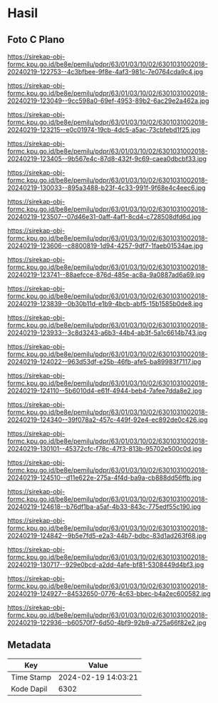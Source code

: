 # Hasil

## Foto C Plano

https://sirekap-obj-formc.kpu.go.id/be8e/pemilu/pdpr/63/01/03/10/02/6301031002018-20240219-122753--4c3bfbee-9f8e-4af3-981c-7e0764cda9c4.jpg

https://sirekap-obj-formc.kpu.go.id/be8e/pemilu/pdpr/63/01/03/10/02/6301031002018-20240219-123049--9cc598a0-69ef-4953-89b2-6ac29e2a462a.jpg

https://sirekap-obj-formc.kpu.go.id/be8e/pemilu/pdpr/63/01/03/10/02/6301031002018-20240219-123215--e0c01974-19cb-4dc5-a5ac-73cbfebd1f25.jpg

https://sirekap-obj-formc.kpu.go.id/be8e/pemilu/pdpr/63/01/03/10/02/6301031002018-20240219-123405--9b567e4c-87d8-432f-9c69-caea0dbcbf33.jpg

https://sirekap-obj-formc.kpu.go.id/be8e/pemilu/pdpr/63/01/03/10/02/6301031002018-20240219-130033--895a3488-b23f-4c33-991f-9f68e4c4eec6.jpg

https://sirekap-obj-formc.kpu.go.id/be8e/pemilu/pdpr/63/01/03/10/02/6301031002018-20240219-123507--07d46e31-0aff-4af1-8cd4-c728508dfd6d.jpg

https://sirekap-obj-formc.kpu.go.id/be8e/pemilu/pdpr/63/01/03/10/02/6301031002018-20240219-123606--c8800819-1d94-4257-9df7-1faeb01534ae.jpg

https://sirekap-obj-formc.kpu.go.id/be8e/pemilu/pdpr/63/01/03/10/02/6301031002018-20240219-123741--88aefcce-876d-485e-ac8a-9a0887ad6a69.jpg

https://sirekap-obj-formc.kpu.go.id/be8e/pemilu/pdpr/63/01/03/10/02/6301031002018-20240219-123839--0b30b11d-e1b9-4bcb-abf5-15b1585b0de8.jpg

https://sirekap-obj-formc.kpu.go.id/be8e/pemilu/pdpr/63/01/03/10/02/6301031002018-20240219-123933--3c8d3243-a6b3-44b4-ab3f-5a1c6614b743.jpg

https://sirekap-obj-formc.kpu.go.id/be8e/pemilu/pdpr/63/01/03/10/02/6301031002018-20240219-124022--963d53df-e25b-46fb-afe5-ba89983f7117.jpg

https://sirekap-obj-formc.kpu.go.id/be8e/pemilu/pdpr/63/01/03/10/02/6301031002018-20240219-124110--5b6010d4-e61f-4944-beb4-7afee7dda8e2.jpg

https://sirekap-obj-formc.kpu.go.id/be8e/pemilu/pdpr/63/01/03/10/02/6301031002018-20240219-124340--39f078a2-457c-449f-92e4-ec892de0c426.jpg

https://sirekap-obj-formc.kpu.go.id/be8e/pemilu/pdpr/63/01/03/10/02/6301031002018-20240219-130101--45372cfc-f78c-47f3-813b-95702e500c0d.jpg

https://sirekap-obj-formc.kpu.go.id/be8e/pemilu/pdpr/63/01/03/10/02/6301031002018-20240219-124510--d11e622e-275a-4f4d-ba9a-cb888dd56ffb.jpg

https://sirekap-obj-formc.kpu.go.id/be8e/pemilu/pdpr/63/01/03/10/02/6301031002018-20240219-124618--b76df1ba-a5af-4b33-843c-775edf55c190.jpg

https://sirekap-obj-formc.kpu.go.id/be8e/pemilu/pdpr/63/01/03/10/02/6301031002018-20240219-124842--9b5e7fd5-e2a3-44b7-bdbc-83d1ad263f68.jpg

https://sirekap-obj-formc.kpu.go.id/be8e/pemilu/pdpr/63/01/03/10/02/6301031002018-20240219-130717--929e0bcd-a2dd-4afe-bf81-5308449d4bf3.jpg

https://sirekap-obj-formc.kpu.go.id/be8e/pemilu/pdpr/63/01/03/10/02/6301031002018-20240219-124927--84532650-0776-4c63-bbec-b4a2ec600582.jpg

https://sirekap-obj-formc.kpu.go.id/be8e/pemilu/pdpr/63/01/03/10/02/6301031002018-20240219-122936--b60570f7-6d50-4bf9-92b9-a725a66f82e2.jpg


## Metadata

| Key        | Value               |
| ---------- | ------------------- |
| Time Stamp | 2024-02-19 14:03:21 |
| Kode Dapil | 6302                |



